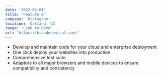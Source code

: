 ```yaml
---
date: '2022-02-01'
title: 'Feature B'
company: 'Histogram'
location: 'Oakland, CA'
range: 'Link to Demo'
url: 'https://b.ondecentral.com/'
---
```


- Develop and maintain code for your cloud and enterprise deployment
- One click deploy your websites into production
- Comprehensive test suite
- Adaptors to all major browsers and mobile devices to ensure compatibility and consistency
